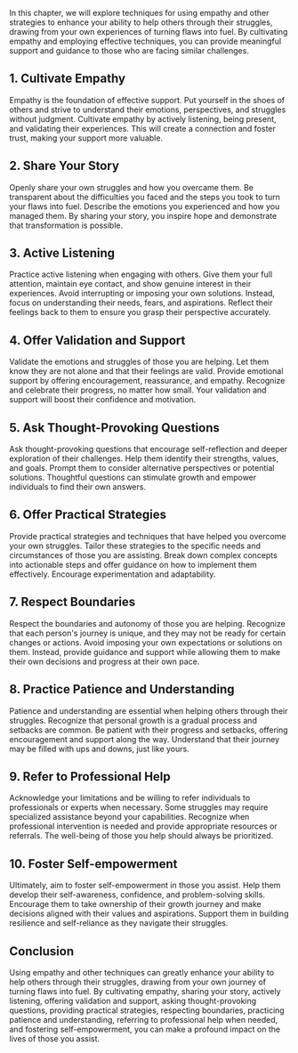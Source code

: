 
In this chapter, we will explore techniques for using empathy and other strategies to enhance your ability to help others through their struggles, drawing from your own experiences of turning flaws into fuel. By cultivating empathy and employing effective techniques, you can provide meaningful support and guidance to those who are facing similar challenges.

**1. Cultivate Empathy**
------------------------

Empathy is the foundation of effective support. Put yourself in the shoes of others and strive to understand their emotions, perspectives, and struggles without judgment. Cultivate empathy by actively listening, being present, and validating their experiences. This will create a connection and foster trust, making your support more valuable.

**2. Share Your Story**
-----------------------

Openly share your own struggles and how you overcame them. Be transparent about the difficulties you faced and the steps you took to turn your flaws into fuel. Describe the emotions you experienced and how you managed them. By sharing your story, you inspire hope and demonstrate that transformation is possible.

**3. Active Listening**
-----------------------

Practice active listening when engaging with others. Give them your full attention, maintain eye contact, and show genuine interest in their experiences. Avoid interrupting or imposing your own solutions. Instead, focus on understanding their needs, fears, and aspirations. Reflect their feelings back to them to ensure you grasp their perspective accurately.

**4. Offer Validation and Support**
-----------------------------------

Validate the emotions and struggles of those you are helping. Let them know they are not alone and that their feelings are valid. Provide emotional support by offering encouragement, reassurance, and empathy. Recognize and celebrate their progress, no matter how small. Your validation and support will boost their confidence and motivation.

**5. Ask Thought-Provoking Questions**
--------------------------------------

Ask thought-provoking questions that encourage self-reflection and deeper exploration of their challenges. Help them identify their strengths, values, and goals. Prompt them to consider alternative perspectives or potential solutions. Thoughtful questions can stimulate growth and empower individuals to find their own answers.

**6. Offer Practical Strategies**
---------------------------------

Provide practical strategies and techniques that have helped you overcome your own struggles. Tailor these strategies to the specific needs and circumstances of those you are assisting. Break down complex concepts into actionable steps and offer guidance on how to implement them effectively. Encourage experimentation and adaptability.

**7. Respect Boundaries**
-------------------------

Respect the boundaries and autonomy of those you are helping. Recognize that each person's journey is unique, and they may not be ready for certain changes or actions. Avoid imposing your own expectations or solutions on them. Instead, provide guidance and support while allowing them to make their own decisions and progress at their own pace.

**8. Practice Patience and Understanding**
------------------------------------------

Patience and understanding are essential when helping others through their struggles. Recognize that personal growth is a gradual process and setbacks are common. Be patient with their progress and setbacks, offering encouragement and support along the way. Understand that their journey may be filled with ups and downs, just like yours.

**9. Refer to Professional Help**
---------------------------------

Acknowledge your limitations and be willing to refer individuals to professionals or experts when necessary. Some struggles may require specialized assistance beyond your capabilities. Recognize when professional intervention is needed and provide appropriate resources or referrals. The well-being of those you help should always be prioritized.

**10. Foster Self-empowerment**
-------------------------------

Ultimately, aim to foster self-empowerment in those you assist. Help them develop their self-awareness, confidence, and problem-solving skills. Encourage them to take ownership of their growth journey and make decisions aligned with their values and aspirations. Support them in building resilience and self-reliance as they navigate their struggles.

**Conclusion**
--------------

Using empathy and other techniques can greatly enhance your ability to help others through their struggles, drawing from your own journey of turning flaws into fuel. By cultivating empathy, sharing your story, actively listening, offering validation and support, asking thought-provoking questions, providing practical strategies, respecting boundaries, practicing patience and understanding, referring to professional help when needed, and fostering self-empowerment, you can make a profound impact on the lives of those you assist.
